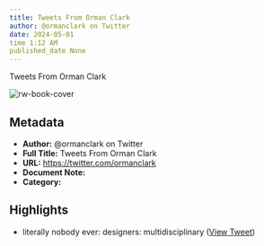```yaml
---
title: Tweets From Orman Clark
author: @ormanclark on Twitter
date: 2024-05-01
time 1:12 AM
published_date None
---
```

Tweets From Orman Clark

![rw-book-cover](https://pbs.twimg.com/profile_images/1491808829364973571/005NG4os.jpg)

## Metadata
- **Author:** @ormanclark on Twitter
- **Full Title:** Tweets From Orman Clark
- **URL:** https://twitter.com/ormanclark
- **Document Note:** 
- **Category:**

## Highlights
- literally nobody ever:
  designers: multidisciplinary ([View Tweet](https://twitter.com/ormanclark/status/1672276176641949697))
